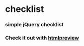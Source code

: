 # checklist
### simple jQuery checklist

### Check it out with [htmlpreview](http://htmlpreview.github.io/?https://github.com/creaked/checklist/blob/master/index.html)